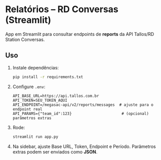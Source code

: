 
# Relatórios – RD Conversas (Streamlit)

App em Streamlit para consultar endpoints de **reports** da API Tallos/RD Station Conversas.

## Uso
1. Instale dependências:
   ```bash
   pip install -r requirements.txt
   ```

2. Configure `.env`:
   ```env
   API_BASE_URL=https://api.tallos.com.br
   API_TOKEN=SEU_TOKEN_AQUI
   API_ENDPOINT=/megasac-api/v2/reports/messages  # ajuste para o endpoint real
   API_PARAMS={"team_id":123}                      # (opcional) parâmetros extras
   ```

3. Rode:
   ```bash
   streamlit run app.py
   ```

4. Na sidebar, ajuste Base URL, Token, Endpoint e Período. Parâmetros extras podem ser enviados como **JSON**.

